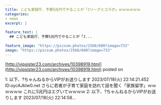 ```yaml
---
title: こども家庭庁、予算5兆円でやることが「Jリーグとコラボ」ｗｗｗｗｗｗ
categories:
- news
excerpt: |
  
feature_text: |
  ## こども家庭庁、予算5兆円でやることが「J...
  
feature_image: "https://picsum.photos/2560/600?image=733"
image: "https://picsum.photos/2560/600?image=733"
---
```


[http://vipsister23.com/archives/10398919.html](http://vipsister23.com/archives/10398919.html)
posted on 

<!--more-->

1: 以下、?ちゃんねるからVIPがお送りします 2023/07/18(火) 22:14:21.452 ID:oycAJkIw0.net さらに若者が子育て家庭を訪れて話を聞く「家族留学」ｗｗｗｗｗｗ これに5兆円はエグいてｗｗｗｗ 2: 以下、?ちゃんねるからVIPがお送りします 2023/07/18(火) 22:14:58...
